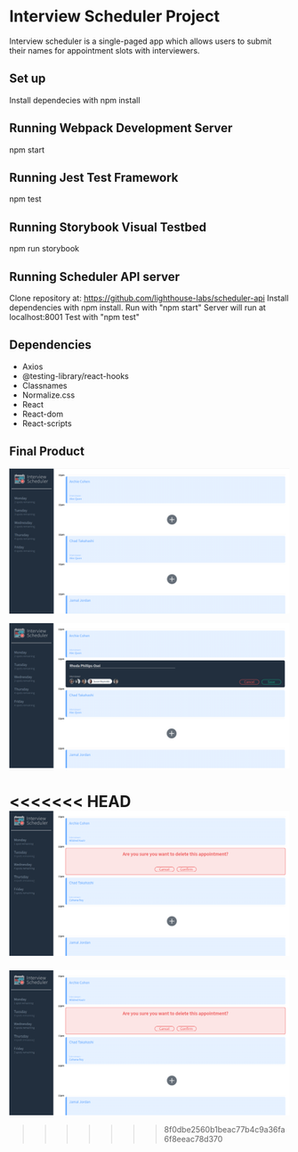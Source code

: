 # Interview Scheduler Project

Interview scheduler is a single-paged app which allows users to submit their names for appointment slots with interviewers.

## Set up

Install dependecies with npm install

## Running Webpack Development Server

npm start

## Running Jest Test Framework

npm test

## Running Storybook Visual Testbed

npm run storybook

## Running Scheduler API server

Clone repository at: https://github.com/lighthouse-labs/scheduler-api
Install dependencies with npm install.
Run with "npm start"
Server will run at localhost:8001
Test with "npm test"
## Dependencies

- Axios
- @testing-library/react-hooks
- Classnames
- Normalize.css
- React
- React-dom
- React-scripts

## Final Product

!["Main page of app"](https://github.com/rphillipsosei/scheduler/blob/master/docs/home.png)

!["Adding of student name for appointment slot"](https://github.com/rphillipsosei/scheduler/blob/master/docs/schedule-appt.png)

<<<<<<< HEAD
!["Confirmation page before deletion"](https://github.com/rphillipsosei/scheduler/blob/master/docs/delete-appt.png)
=======
!["Confirmation page before deletion"](https://github.com/rphillipsosei/scheduler/blob/master/docs/delete-appt.png)

> > > > > > > 8f0dbe2560b1beac77b4c9a36fa6f8eeac78d370
